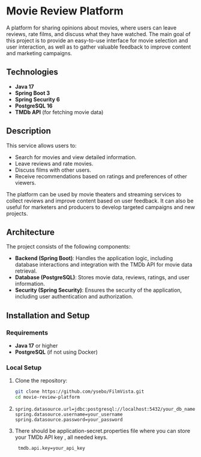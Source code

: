 # Movie Review Platform

A platform for sharing opinions about movies, where users can leave reviews, rate films, and discuss what they have watched. The main goal of this project is to provide an easy-to-use interface for movie selection and user interaction, as well as to gather valuable feedback to improve content and marketing campaigns.

## Technologies

- **Java 17**
- **Spring Boot 3**
- **Spring Security 6**
- **PostgreSQL 16**
- **TMDb API** (for fetching movie data)

## Description

This service allows users to:

- Search for movies and view detailed information.
- Leave reviews and rate movies.
- Discuss films with other users.
- Receive recommendations based on ratings and preferences of other viewers.

The platform can be used by movie theaters and streaming services to collect reviews and improve content based on user feedback. It can also be useful for marketers and producers to develop targeted campaigns and new projects.

## Architecture

The project consists of the following components:

- **Backend (Spring Boot)**: Handles the application logic, including database interactions and integration with the TMDb API for movie data retrieval.
- **Database (PostgreSQL)**: Stores movie data, reviews, ratings, and user information.
- **Security (Spring Security)**: Ensures the security of the application, including user authentication and authorization.

## Installation and Setup

### Requirements

- **Java 17** or higher
- **PostgreSQL** (if not using Docker)

### Local Setup

1. Clone the repository:

   ```bash
   git clone https://github.com/ysebo/FilmVista.git
   cd movie-review-platform
    ```
2.
     ```
     spring.datasource.url=jdbc:postgresql://localhost:5432/your_db_name
     spring.datasource.username=your_username
     spring.datasource.password=your_password
     ```
3. There should be application-secret.properties file where you can store your TMDb API key , all needed keys.
   ```
    tmdb.api.key=your_api_key
    ```
